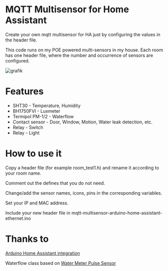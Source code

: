 # MQTT Multisensor for Home Assistant
Create your own mqtt multisensor for HA just by configuring the values in the header file.

This code runs on my POE powered multi-sensors in my house. Each room has one header file, where the number and occurrence of sensors are configured.

![grafik](https://github.com/damsma/mqtt-multisensor-arduino-home-assistant-ethernet/assets/45398732/cbd14dd6-9130-4490-9ce1-1c4f8fab6b70)

# Features
- SHT30 - Temperature, Humidity
- BH1750FVI - Luxmeter
- Termipol PM-1/2 - Waterflow
- Contact sensor - Door, Window, Motion, Water leak detection, etc.
- Relay - Switch
- Relay - Light

# How to use it
Copy a header file (for example room_test1.h) and rename it according to your room name.

Comment out the defines that you do not need.

Change/add the sensor names, icons, pins in the corresponding variables.

Set your IP and MAC address.

Include your new header file in mqtt-multisensor-arduino-home-assistant-ethernet.ino


# Thanks to
[Arduino Home Assistant integration](https://github.com/dawidchyrzynski/arduino-home-assistant)

Waterflow class based on [Water Meter Pulse Sensor](https://www.mysensors.org/build/pulse_water)
